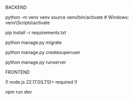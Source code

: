 BACKEND

python -m venv venv
source venv/bin/activate # Windows: venv\Scripts\activate

pip install -r requirements.txt

python manage.py migrate

python manage.py createsuperuser

python manage.py runserver

FRONTEND

(! node.js 22.17.0(LTS)+ required !)

npm run dev

